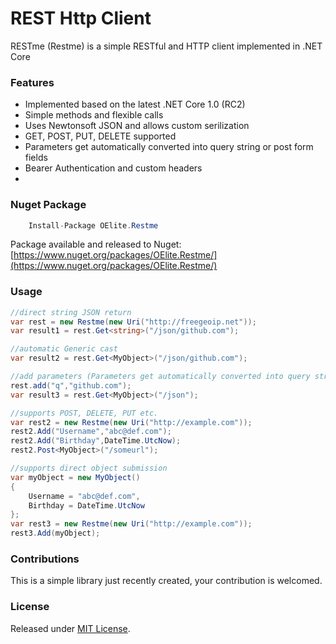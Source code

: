 # REST Http Client

RESTme (Restme) is a simple RESTful and HTTP client implemented in .NET Core

### Features
* Implemented based on the latest .NET Core 1.0 (RC2)
* Simple methods and flexible calls
* Uses Newtonsoft JSON and allows custom serilization
* GET, POST,  PUT, DELETE supported
* Parameters get automatically converted into query string or post form fields
* Bearer Authentication and custom headers 
* 

### Nuget Package
```csharp
    Install-Package OElite.Restme
```
Package available and released to Nuget:  [https://www.nuget.org/packages/OElite.Restme/](https://www.nuget.org/packages/OElite.Restme/)

### Usage

```csharp
//direct string JSON return
var rest = new Restme(new Uri("http://freegeoip.net"));
var result1 = rest.Get<string>("/json/github.com");

//automatic Generic cast
var result2 = rest.Get<MyObject>("/json/github.com");

//add parameters (Parameters get automatically converted into query string or post form fields)
rest.add("q","github.com");
var result3 = rest.Get<MyObject>("/json");

//supports POST, DELETE, PUT etc.
var rest2 = new Restme(new Uri("http://example.com"));
rest2.Add("Username","abc@def.com");
rest2.Add("Birthday",DateTime.UtcNow);
rest2.Post<MyObject>("/someurl");

//supports direct object submission
var myObject = new MyObject()
{
    Username = "abc@def.com",
    Birthday = DateTime.UtcNow
};
var rest3 = new Restme(new Uri("http://example.com"));
rest3.Add(myObject);


```


### Contributions

This is a simple library just recently created, your contribution is welcomed.

### License
Released under [MIT License](http://choosealicense.com/licenses/mit).
